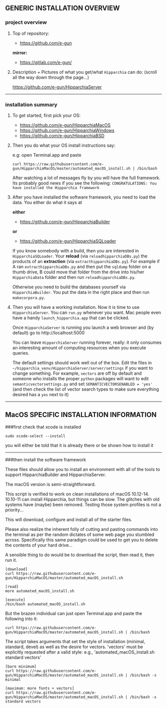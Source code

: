 
## GENERIC INSTALLATION OVERVIEW

### project overview

1. Top of repository:

    * https://github.com/e-gun
    
    **mirror:**
    * https://gitlab.com/e-gun/

1. Description + Pictures of what you get/what `Hipparchia` can do: (scroll all the way down through the page…)

	https://github.com/e-gun/HipparchiaServer

---
### installation summary

1.  To get started, first pick your OS:

	* https://github.com/e-gun/HipparchiaMacOS
	* https://github.com/e-gun/HipparchiaWindows
	* https://github.com/e-gun/HipparchiaBSD

1. Then you do what your OS install instructions say: 

	e.g: open Terminal.app and paste
	
	`curl https://raw.githubusercontent.com/e-gun/HipparchiaMacOS/master/automated_macOS_install.sh | /bin/bash`

    After watching a lot of messages fly by you will have the full framework. Its probably good news 
    if you see the following: `CONGRATULATIONS: You have installed the Hipparchia framework`

1. After you have installed the software framework, you need to load the data. 
    You either do what it says at

    **either**

	* https://github.com/e-gun/HipparchiaBuilder

    **or**

	* https://github.com/e-gun/HipparchiaSQLoader

    If you know somebody with a build, then you are interested in `HipparchiaSQLoader`.
    Your **reload** (via `reloadhipparchiaDBs.py`) the products of an 
    **extraction** (via `extracthipparchiaDBs.py`).  For example if A ran `extracthipparchiaDBs.py` and then put the `sqldump` folder on a thumb drive, 
    B could move that folder from the drive into his/her `HipparchiaData` folder and then run 
    `reloadhipparchiaDBs.py`. 

    Otherwise you need to build the databases yourself via `HipparchiaBuilder`.
    You put the data in the right place and then run `makecorpora.py`. 

1. Then you will have a working installation. Now it is time to use `HipparchiaServer`. You can `run.py` whenever you want. 
    Mac people even have a handy `launch_hipparchia.app` that can be clicked. 
    
    Once `HipparchiaServer` is running you launch a web browser and (by default) go to http://localhost:5000

    You can leave `HipparchiaServer` running forever, really: it only consumes an interesting 
    amount of computing resources when you execute queries. 
    
    The default settings should work well out of the box. Edit the files in `~/hipparchia_venv/HipparchiaServer/server/settings`
    if you want to change something. For example, `vectors` are off by default and someone who installs
    the proper `python` packages will want to edit `semanticvectorsettings.py` and set `SEMANTICVECTORSENABLED = 'yes'` 
    (and then check the list of vector search types to make sure everything desired has a `yes` next to it)

---

## MacOS SPECIFIC INSTALLATION INFORMATION

###first check that xcode is installed

`sudo xcode-select --install`

you will either be told that it is already there or be shown how to install it

---

###then install the software framework

These files should allow you to install an environment with all of the tools to support 
HipparchiaBuilder and HipparchiaServer.

The macOS version is semi-straightforward.

This script is verified to work on clean installations of macOS 10.12-14. 
10.10-11 can install Hipparchia, but things can be slow. 
The glitches with old systems have (maybe) been removed. 
Testing those system profiles is not a priority...

This will download, configure and install all of the starter files.

Please also realize the inherent folly of cutting and pasting commands into the terminal
as per the random dictates of some web page you stumbled across. Specifically this same
paradigm could be used to get you to delete the contents of your hard drive...

A sensible thing to do would be to download the script, then read it, then run it.

```
[download]
curl https://raw.githubusercontent.com/e-gun/HipparchiaMacOS/master/automated_macOS_install.sh

[read]
more automated_macOS_install.sh

[execute]
/bin/bash automated_macOS_install.sh

```

But the brazen individual can just open Terminal.app and paste the following into it:

```
curl https://raw.githubusercontent.com/e-gun/HipparchiaMacOS/master/automated_macOS_install.sh | /bin/bash
```

The script takes arguments that set the style of installation (minimal, standard, devel) as well as the desire for vectors. 
'vectors' must be explicitly requested after a valid style: e.g., 'automated_macOS_install.sh standard vectors'

```
[bare minimum]
curl https://raw.githubusercontent.com/e-gun/HipparchiaMacOS/master/automated_macOS_install.sh | /bin/bash -s minimal

[maximum: more fonts + vectors]
curl https://raw.githubusercontent.com/e-gun/HipparchiaMacOS/master/automated_macOS_install.sh | /bin/bash -s standard vectors
```
